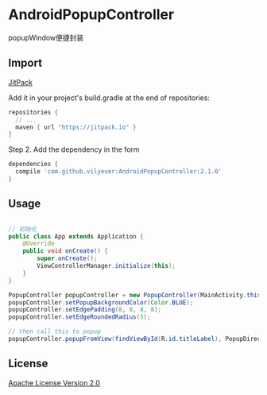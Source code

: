 # AndroidPopupController
popupWindow便捷封装

## Import
[JitPack](https://jitpack.io/)

Add it in your project's build.gradle at the end of repositories:

```gradle
repositories {
  // ...
  maven { url "https://jitpack.io" }
}
```

Step 2. Add the dependency in the form

```gradle
dependencies {
  compile 'com.github.vilyever:AndroidPopupController:2.1.0'
}
```

## Usage
```java

// 初始化
public class App extends Application {
    @Override
    public void onCreate() {
        super.onCreate();
        ViewControllerManager.initialize(this);
    }
}

PopupController popupController = new PopupController(MainActivity.this, R.layout.test_view);
popupController.setPopupBackgroundColor(Color.BLUE);
popupController.setEdgePadding(8, 8, 8, 8);
popupController.setEdgeRoundedRadius(5);

// then call this to popup
popupController.popupFromView(findViewById(R.id.titleLabel), PopupDirection.Top, true);
```

## License
[Apache License Version 2.0](http://www.apache.org/licenses/LICENSE-2.0.txt)

